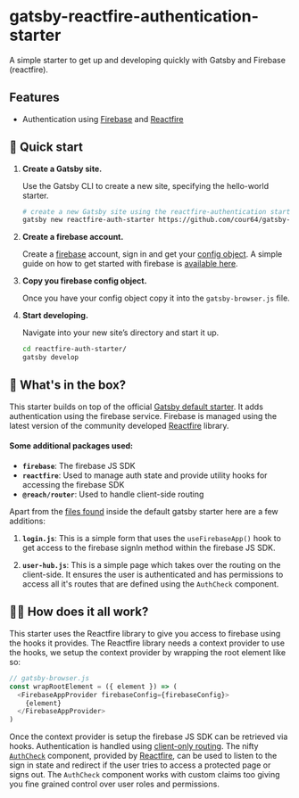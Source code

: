 # gatsby-reactfire-authentication-starter

A simple starter to get up and developing quickly with Gatsby and Firebase (reactfire).

## Features

- Authentication using [Firebase](https://firebase.google.com/) and [Reactfire](https://github.com/FirebaseExtended/reactfire)

## 🚀 Quick start

1.  **Create a Gatsby site.**

    Use the Gatsby CLI to create a new site, specifying the hello-world starter.

    ```sh
    # create a new Gatsby site using the reactfire-authentication starter
    gatsby new reactfire-auth-starter https://github.com/cour64/gatsby-reactfire-authentication-starter
    ```

2.  **Create a firebase account.**

    Create a [firebase](https://firebase.google.com/) account, sign in and get your [config object](https://firebase.google.com/docs/web/setup#config-object). A simple guide on how to get started with firebase is [available here](https://firebase.google.com/docs/web/setup/).

3.  **Copy you firebase config object.**

    Once you have your config object copy it into the `gatsby-browser.js` file.

4.  **Start developing.**

    Navigate into your new site’s directory and start it up.

    ```sh
    cd reactfire-auth-starter/
    gatsby develop
    ```

## 🧰 What's in the box?

This starter builds on top of the official [Gatsby default starter](https://github.com/gatsbyjs/gatsby-starter-default). It adds authentication using the firebase service. Firebase is managed using the latest version of the community developed [Reactfire](https://github.com/FirebaseExtended/reactfire) library.

#### Some additional packages used:

- **`firebase`**: The firebase JS SDK
- **`reactfire`**: Used to manage auth state and provide utility hooks for accessing the firebase SDK
- **`@reach/router`**: Used to handle client-side routing

Apart from the [files found](https://github.com/gatsbyjs/gatsby-starter-hello-world/#-whats-inside) inside the default gatsby starter here are a few additions:

1. **`login.js`**: This is a simple form that uses the `useFirebaseApp()` hook to get access to the firebase signIn method within the firebase JS SDK.

2. **`user-hub.js`**: This is a simple page which takes over the routing on the client-side. It ensures the user is authenticated and has permissions to access all it's routes that are defined using the `AuthCheck` component.

## 🤷‍♂️ How does it all work?

This starter uses the Reactfire library to give you access to firebase using the hooks it provides. The Reactfire library needs a context provider to use the hooks, we setup the context provider by wrapping the root element like so:

```javascript
// gatsby-browser.js
const wrapRootElement = ({ element }) => (
  <FirebaseAppProvider firebaseConfig={firebaseConfig}>
    {element}
  </FirebaseAppProvider>
)
```

Once the context provider is setup the firebase JS SDK can be retrieved via hooks. Authentication is handled using [client-only routing](https://www.gatsbyjs.org/tutorial/authentication-tutorial/#creating-client-only-routes). The nifty [`AuthCheck`](https://github.com/FirebaseExtended/reactfire/blob/master/docs/reference.md#AuthCheck) component, provided by [Reactfire](https://github.com/FirebaseExtended/reactfire), can be used to listen to the sign in state and redirect if the user tries to access a protected page or signs out. The `AuthCheck` component works with custom claims too giving you fine grained control over user roles and permissions.
